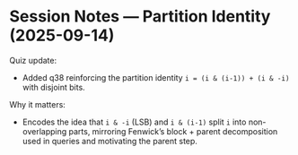 # Session Notes — Partition Identity (2025-09-14)

Quiz update:
- Added q38 reinforcing the partition identity `i = (i & (i-1)) + (i & -i)` with disjoint bits.

Why it matters:
- Encodes the idea that `i & -i` (LSB) and `i & (i-1)` split `i` into non-overlapping parts, mirroring Fenwick’s block + parent decomposition used in queries and motivating the parent step.

